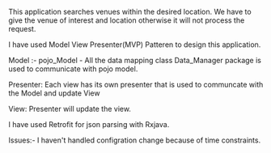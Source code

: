 This application searches venues within the desired location. We have to give the venue of interest and location otherwise it will not process the request.

I have used Model View Presenter(MVP) Patteren to design this application.

Model :- 
  pojo_Model - All the data mapping class
  Data_Manager package is used to communicate with pojo model.

Presenter: 
Each view has its own presenter that is used to communcate with the Model and update View

View:
Presenter will update the view.

I have used Retrofit for json parsing  with Rxjava. 

Issues:- 
I haven't handled configration change because of time constraints.






